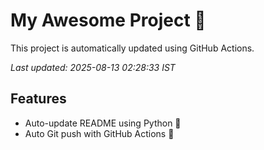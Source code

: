 # My Awesome Project 🚀

This project is automatically updated using GitHub Actions.

_Last updated: 2025-08-13 02:28:33 IST_

## Features
- Auto-update README using Python 🐍
- Auto Git push with GitHub Actions 🤖
